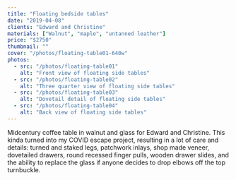 ```yaml
---
title: "Floating bedside tables"
date: "2019-04-08"
clients: "Edward and Christine"
materials: ["Walnut", "maple", "untanned leather"]
price: "$2750"
thumbnail: ""
cover: "/photos/floating-table01-640w"
photos:
  - src: "/photos/floating-table01"
    alt: "Front view of floating side tables"
  - src: "/photos/floating-table02"
    alt: "Three quarter view of floating side tables"
  - src: "/photos/floating-table03"
    alt: "Dovetail detail of floating side tables"
  - src: "/photos/floating-table04"
    alt: "Back view of floating side tables"
---
```


Midcentury coffee table in walnut and glass for Edward and Christine. This kinda turned into my
COVID escape project, resulting in a lot of care and details: turned and staked legs, patchwork
inlays, shop made veneer, dovetailed drawers, round recessed finger pulls, wooden drawer slides,
and the ability to replace the glass if anyone decides to drop elbows off the top turnbuckle.
